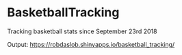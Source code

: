 # BasketballTracking
Tracking basketball stats since September 23rd 2018

Output: https://robdaslob.shinyapps.io/basketball_tracking/

